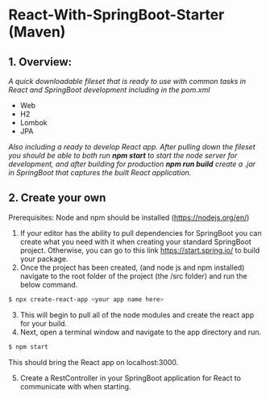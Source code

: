 # React-With-SpringBoot-Starter (Maven)

## 1. Overview:
  _A quick downloadable fileset that is ready to use with common tasks in React and SpringBoot development including in the pom.xml_
  * Web
  * H2
  * Lombok
  * JPA

  _Also including a ready to develop React app. After pulling down the fileset you should be able to both run **npm start** to start the node server for development, and after building for production **npm run build** create a .jar in SpringBoot that captures the built React application._
  
## 2. Create your own
  Prerequisites: Node and npm should be installed (https://nodejs.org/en/)
  1. If your editor has the ability to pull dependencies for SpringBoot you can create what you need with it when creating your standard SpringBoot project. Otherwise, you can go to this link https://start.spring.io/ to build your package. 
  2. Once the project has been created, (and node js and npm installed) navigate to the root folder of the project (the /src folder) and run the below command. 
  ```.sh
  $ npx create-react-app <your app name here>
  ```
  3. This will begin to pull all of the node modules and create the react app for your build. 
  4. Next, open a terminal window and navigate to the app directory and run. 
  ```.sh
  $ npm start
  ```
   This should bring the React app on localhost:3000.
   
   5. Create a RestController in your SpringBoot application for React to communicate with when starting. 
